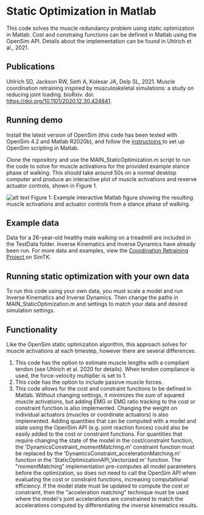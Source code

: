 # Static Optimization in Matlab
This code solves the muscle redundancy problem using static optimization in Matlab. Cost and constraing functions can be defined in Matlab using the OpenSim API. Details about the implementation can be found in Uhlrich et al., 2021.

## Publications
Uhlrich SD, Jackson RW, Seth A, Kolesar JA, Delp SL, 2021. Muscle coordination retraining inspired by musculoskeletal simulations: a study on reducing joint loading. bioRxiv. doi: https://doi.org/10.1101/2020.12.30.424841. 

## Running demo
Install the latest version of OpenSim (this code has been tested with OpenSim 4.2 and Matlab R2020b), and follow the <a href="https://simtk-confluence.stanford.edu/display/OpenSim/Scripting+with+Matlab">instructoins </a> to set up OpenSim scripting in Matlab.

Clone the repository and use the MAIN_StaticOptimization.m script to run the code to solve for muscle activations for the provided example stance phase of walking. This should take around 50s on a normal desktop computer and produce an interactive plot of muscle activations and reserve actuator controls, shown in Figure 1.

![alt text](https://github.com/stanfordnmbl/MatlabStaticOptimization/blob/main/TestData/activationExampleOutput.jpg)
Figure 1: Example interactive Matlab figure showing the resulting muscle activations and actuator controls from a stance phase of walking.

## Example data
Data for a 26-year-old healthy male walking on a treadmill are included in the TestData folder. Inverse Kinematics and Inverse Dynamics have already been run. For more data and examples, view the <a href="https://simtk.org/projects/coordretraining">Coordination Retraining Project </a> on SimTK.

## Running static optimization with your own data
To run this code using your own data, you must scale a model and run Inverse Kinematics and Inverse Dynamics. Then change the paths in MAIN_StaticOptimization.m and settings to match your data and desired simulation settings.

## Functionality
Like the OpenSim static optimization algorithm, this approach solves for muscle activations at each timestep, however there are several differences.
1. This code has the option to estimate muscle lengths with a compliant tendon (see Uhlrich et al. 2020 for details). When tendon compliance is used, the force-velocity multiplier is set to 1.
2. This code has the option to include passive muscle forces.
3. This code allows for the cost and constraint functions to be defined in Matlab. Without changing settings, it minimizes the sum of squared muscle activations, but adding EMG or EMG ratio tracking to the cost or constraint function is also implemented. Changing the weight on individual actuators (muscles or coordinate actuators) is also implemented. Adding quantities that can be computed with a model and state using the OpenSim API (e.g. joint reaction forces) could also be easily added to the cost or constraint functions. For quantities that require changing the state of the model in the cost/constraint function, the 'DynamicsConstraint_momentMatching.m' constraint function must be replaced by the 'DynamicsConstraint_accelerationMatching.m' function in the 'StaticOptimizationAPI_Vectorized.m' function. The "momentMatching" implementation pre-computes all model parameters before the optimization, so does not need to call the OpenSim API when evaluating the cost or constraint functions, increasing computational efficiency. If the model state must be updated to compute the cost or constraint, then the "acceleration matching" technique must be used where the model's joint accelerations are constrained to match the accelerations computed by differentiating the inverse kinematics results. 

